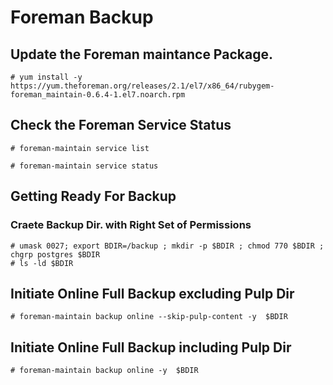 # Foreman Backup 

## Update the Foreman maintance Package. 
```
# yum install -y https://yum.theforeman.org/releases/2.1/el7/x86_64/rubygem-foreman_maintain-0.6.4-1.el7.noarch.rpm
```

## Check the Foreman Service Status
```
# foreman-maintain service list
```

```
# foreman-maintain service status
```

## Getting Ready For Backup

### Craete Backup Dir. with Right Set of Permissions
```
# umask 0027; export BDIR=/backup ; mkdir -p $BDIR ; chmod 770 $BDIR ; chgrp postgres $BDIR
# ls -ld $BDIR
```

## Initiate Online Full Backup excluding Pulp Dir
```
# foreman-maintain backup online --skip-pulp-content -y  $BDIR
```


## Initiate Online Full Backup including Pulp Dir
```
# foreman-maintain backup online -y  $BDIR
```
